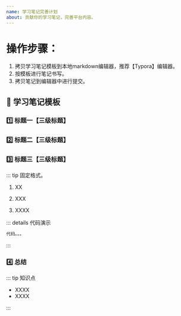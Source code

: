 ```yaml
---
name: 学习笔记完善计划
about: 贡献你的学习笔记，完善平台内容。
---
```


# 操作步骤：

1. 拷贝学习笔记模板到本地markdown编辑器，推荐【Typora】编辑器。
2. 按模板进行笔记书写。
3. 拷贝笔记到编辑器中进行提交。



## :bookmark_tabs: 学习笔记模板

### :one: 标题一【三级标题】



### :two: 标题二【三级标题】



### :three: 标题三【三级标题】

::: tip 固定格式。

1. XX

2. XXX

3. XXXX


::: details 代码演示

```go
代码。。。

```

:::

### :four: 总结

::: tip 知识点

- XXXX
- XXXX

:::